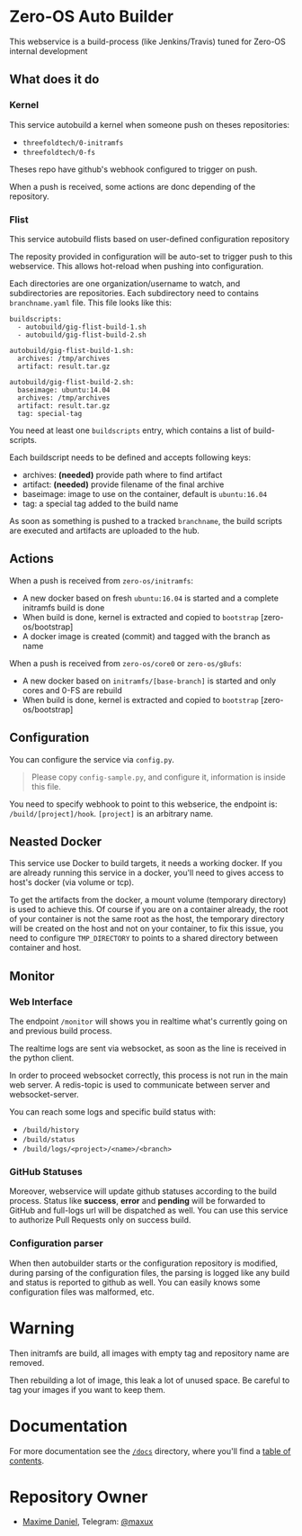 # Zero-OS Auto Builder
This webservice is a build-process (like Jenkins/Travis) tuned for Zero-OS internal development

## What does it do
### Kernel
This service autobuild a kernel when someone push on theses repositories:
- `threefoldtech/0-initramfs`
- `threefoldtech/0-fs`

Theses repo have github's webhook configured to trigger on push.

When a push is received, some actions are donc depending of the repository.

### Flist
This service autobuild flists based on user-defined configuration repository

The reposity provided in configuration will be auto-set to trigger push to this webservice.
This allows hot-reload when pushing into configuration.

Each directories are one organization/username to watch, and subdirectories are repositories.
Each subdirectory need to contains `branchname.yaml` file. This file looks like this:

```
buildscripts:
  - autobuild/gig-flist-build-1.sh
  - autobuild/gig-flist-build-2.sh

autobuild/gig-flist-build-1.sh:
  archives: /tmp/archives
  artifact: result.tar.gz

autobuild/gig-flist-build-2.sh:
  baseimage: ubuntu:14.04
  archives: /tmp/archives
  artifact: result.tar.gz
  tag: special-tag
```

You need at least one `buildscripts` entry, which contains a list of build-scripts.

Each buildscript needs to be defined and accepts following keys:
- archives: **(needed)** provide path where to find artifact
- artifact: **(needed)** provide filename of the final archive
- baseimage: image to use on the container, default is `ubuntu:16.04`
- tag: a special tag added to the build name

As soon as something is pushed to a tracked `branchname`, the build scripts are executed and artifacts
are uploaded to the hub.

## Actions
When a push is received from `zero-os/initramfs`:
- A new docker based on fresh `ubuntu:16.04` is started and a complete initramfs build is done
- When build is done, kernel is extracted and copied to `bootstrap` [zero-os/bootstrap]
- A docker image is created (commit) and tagged with the branch as name

When a push is received from `zero-os/core0` or `zero-os/g8ufs`:
- A new docker based on `initramfs/[base-branch]` is started and only cores and 0-FS are rebuild
- When build is done, kernel is extracted and copied to `bootstrap` [zero-os/bootstrap]

## Configuration
You can configure the service via `config.py`.

> Please copy `config-sample.py`, and configure it, information is inside this file.

You need to specify webhook to point to this webserice, the endpoint is: `/build/[project]/hook`. `[project]` is an arbitrary name.

## Neasted Docker
This service use Docker to build targets, it needs a working docker. If you are already running this
service in a docker, you'll need to gives access to host's docker (via volume or tcp).

To get the artifacts from the docker, a mount volume (temporary directory) is used to achieve this. Of course
if you are on a container already, the root of your container is not the same root as the host, the temporary directory
will be created on the host and not on your container, to fix this issue, you need to configure `TMP_DIRECTORY` to
points to a shared directory between container and host.

## Monitor
### Web Interface
The endpoint `/monitor` will shows you in realtime what's currently going on and previous build process.

The realtime logs are sent via websocket, as soon as the line is received in the python client.

In order to proceed websocket correctly, this process is not run in the main web server.
A redis-topic is used to communicate between server and websocket-server.

You can reach some logs and specific build status with:
- `/build/history`
- `/build/status`
- `/build/logs/<project>/<name>/<branch>`

### GitHub Statuses
Moreover, webservice will update github statuses according to the build process.
Status like **success**, **error** and **pending** will be forwarded to GitHub and full-logs url
will be dispatched as well. You can use this service to authorize Pull Requests only on success build.

### Configuration parser
When then autobuilder starts or the configuration repository is modified, during parsing of the
configuration files, the parsing is logged like any build and status is reported to github as well.
You can easily knows some configuration files was malformed, etc.

# Warning
Then initramfs are build, all images with empty tag and repository name are removed.

Then rebuilding a lot of image, this leak a lot of unused space. Be careful to tag your images
if you want to keep them.

# Documentation
For more documentation see the [`/docs`](./docs) directory, where you'll find a [table of contents](/docs/SUMMARY.md).

# Repository Owner
- [Maxime Daniel](https://github.com/maxux), Telegram: [@maxux](http://t.me/maxux)

